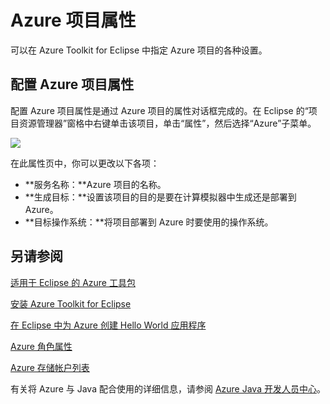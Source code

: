 <properties
    pageTitle="Azure 项目属性"
    description="介绍 Azure Toolkit for Eclipse 中的 Azure 项目属性设置。"
    services=""
    documentationCenter="java"
    authors="rmcmurray"
    manager="wpickett"
    editor=""/>

<tags
    ms.service="multiple"
    ms.date="03/04/2016" 
    wacn.date="04/11/2016"/>

<!-- Legacy MSDN URL = https://msdn.microsoft.com/library/azure/jj835232.aspx -->

# Azure 项目属性 #

可以在 Azure Toolkit for Eclipse 中指定 Azure 项目的各种设置。

## 配置 Azure 项目属性 ##

配置 Azure 项目属性是通过 Azure 项目的属性对话框完成的。在 Eclipse 的“项目资源管理器”窗格中右键单击该项目，单击“属性”，然后选择“Azure”子菜单。

![][ic719480]

在此属性页中，你可以更改以下各项：

* **服务名称：**Azure 项目的名称。
* **生成目标：**设置该项目的目的是要在计算模拟器中生成还是部署到 Azure。
* **目标操作系统：**将项目部署到 Azure 时要使用的操作系统。

## 另请参阅 ##

[适用于 Eclipse 的 Azure 工具包][]

[安装 Azure Toolkit for Eclipse][]

[在 Eclipse 中为 Azure 创建 Hello World 应用程序][]

[Azure 角色属性][]

[Azure 存储帐户列表][]

有关将 Azure 与 Java 配合使用的详细信息，请参阅 [Azure Java 开发人员中心][]。

<!-- URL List -->

[Azure Java 开发人员中心]: http://go.microsoft.com/fwlink/?LinkID=699547
[适用于 Eclipse 的 Azure 工具包]: http://go.microsoft.com/fwlink/?LinkID=699529
[Azure 角色属性]: http://go.microsoft.com/fwlink/?LinkID=699525
[Azure 存储帐户列表]: http://go.microsoft.com/fwlink/?LinkID=699528
[在 Eclipse 中为 Azure 创建 Hello World 应用程序]: http://go.microsoft.com/fwlink/?LinkID=699533
[安装 Azure Toolkit for Eclipse]: http://go.microsoft.com/fwlink/?LinkId=699546

<!-- IMG List -->

[ic719480]: ./media/azure-toolkit-for-eclipse-azure-project-properties/ic719480.png

<!---HONumber=Mooncake_0215_2016-->